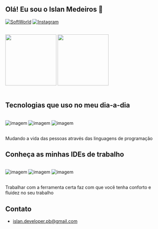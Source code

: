 ## Olá! Eu sou o Islan Medeiros 👋

[![SoftWorld](https://img.shields.io/website?label=SoftWorld.com&style=for-the-badge&url=https://softworldweb.github.io/moreSoftWorld/)](https://softworldweb.github.io/moreSoftWorld/)
[![Instagram](https://img.shields.io/badge/Instagram-E4405F?style=for-the-badge&logo=instagram&logoColor=white)](https://instagram.com/islanmedeiros?igshid=ZDdkNTZiNTM=)

<div><br/>
<img widht="45%" height="160em" src="https://github-readme-stats.vercel.app/api?username=IslanDeveloper&show_icons=true&theme=dark&include_all_commits=true&count_private=false"/>
<img height="160em" src="https://github-readme-stats.vercel.app/api/top-langs/?username=IslanDeveloper&layout=compact&langs_count=16&theme=dark"/>
</div><br/>

## Tecnologias que uso no meu dia-a-dia

<div style="display: inline_block"><br/>
<img aling="center" alt="imagem" src="https://img.shields.io/badge/Kotlin-0095D5?&style=for-the-badge&logo=kotlin&logoColor=white"/>
<img aling="center" alt="imagem" src="https://img.shields.io/badge/Java-ED8B00?style=for-the-badge&logo=openjdk&logoColor=white"/>
<img aling="center" alt="imagem" src="https://img.shields.io/badge/Python-14354C?style=for-the-badge&logo=python&logoColor=white"/>
</div><br/>

Mudando a vida das pessoas através das linguagens de programação

## Conheça as minhas IDEs de trabalho

<div style="display: inline_block"><br/>
<img aling="center" alt="imagem" src="https://img.shields.io/badge/Android_Studio-3DDC84?style=for-the-badge&logo=android-studio&logoColor=white"/>
<img aling="center" alt="imagem" src="https://img.shields.io/badge/IntelliJ_IDEA-000000.svg?style=for-the-badge&logo=intellij-idea&logoColor=white"/>
<img aling="center" alt="imagem" src="https://img.shields.io/badge/PyCharm-000000.svg?&style=for-the-badge&logo=PyCharm&logoColor=white"/>
</div><br/>

Trabalhar com a ferramenta certa faz com que você tenha conforto e fluidez no seu trabalho

## Contato

- islan.developer.pb@gmail.com
